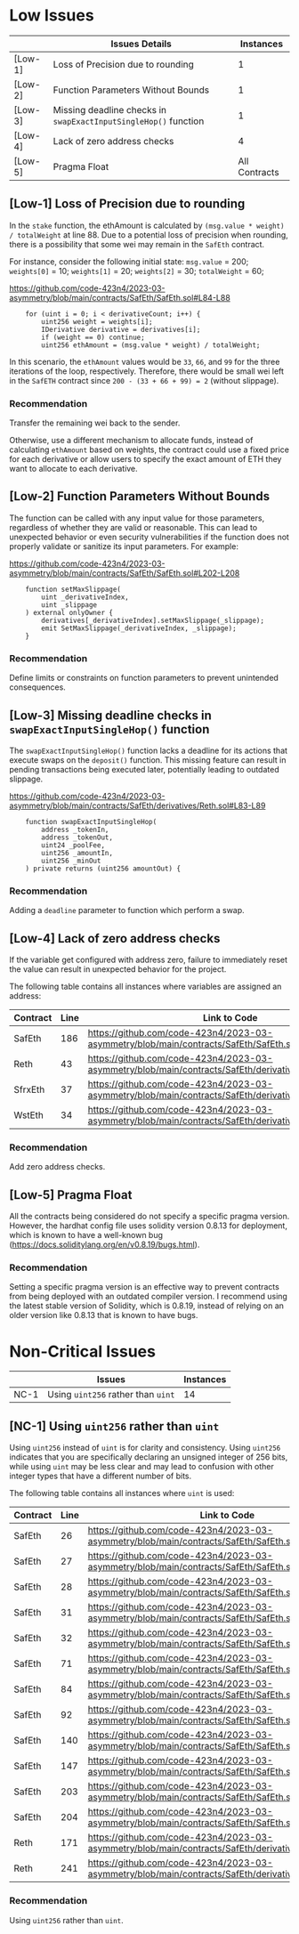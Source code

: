 # Low Issues

|  |	Issues Details | Instances |
|---|---|---|
| [Low-1] | Loss of Precision due to rounding  | 1 |
| [Low-2] | Function Parameters Without Bounds | 1 |
| [Low-3] | Missing deadline checks in `swapExactInputSingleHop()` function | 1 |
| [Low-4] | Lack of zero address checks | 4 | 
| [Low-5] | Pragma Float | All Contracts |

## [Low-1] Loss of Precision due to rounding
In the `stake` function, the ethAmount is calculated by `(msg.value * weight) / totalWeight` at line 88. Due to a potential loss of precision when rounding, there is a possibility that some wei may remain in the `SafEth` contract.

For instance, consider the following initial state:
`msg.value` = 200;
`weights[0]` = 10;
`weights[1]` = 20;
`weights[2]` = 30;
`totalWeight` = 60;

https://github.com/code-423n4/2023-03-asymmetry/blob/main/contracts/SafEth/SafEth.sol#L84-L88
```solidity=84
    for (uint i = 0; i < derivativeCount; i++) {
        uint256 weight = weights[i];
        IDerivative derivative = derivatives[i];
        if (weight == 0) continue;
        uint256 ethAmount = (msg.value * weight) / totalWeight;
```

In this scenario, the `ethAmount` values would be `33`, `66`, and `99` for the three iterations of the loop, respectively. Therefore, there would be small wei left in the `SafETH` contract since `200 - (33 + 66 + 99) = 2` (without slippage).

### Recommendation
Transfer the remaining wei back to the sender.

Otherwise, use a different mechanism to allocate funds, instead of calculating `ethAmount` based on weights, the contract could use a fixed price for each derivative or allow users to specify the exact amount of ETH they want to allocate to each derivative.

## [Low-2] Function Parameters Without Bounds
The function can be called with any input value for those parameters, regardless of whether they are valid or reasonable. This can lead to unexpected behavior or even security vulnerabilities if the function does not properly validate or sanitize its input parameters.
For example:

https://github.com/code-423n4/2023-03-asymmetry/blob/main/contracts/SafEth/SafEth.sol#L202-L208
```solidity=202
    function setMaxSlippage(
        uint _derivativeIndex,
        uint _slippage
    ) external onlyOwner {
        derivatives[_derivativeIndex].setMaxSlippage(_slippage);
        emit SetMaxSlippage(_derivativeIndex, _slippage);
    }
```

### Recommendation
Define limits or constraints on function parameters to prevent unintended consequences.

## [Low-3] Missing deadline checks in `swapExactInputSingleHop()` function

The `swapExactInputSingleHop()` function lacks a deadline for its actions that execute swaps on the `deposit()` function. This missing feature can result in pending transactions being executed later, potentially leading to outdated slippage.

https://github.com/code-423n4/2023-03-asymmetry/blob/main/contracts/SafEth/derivatives/Reth.sol#L83-L89
```solidity
    function swapExactInputSingleHop(
        address _tokenIn,
        address _tokenOut,
        uint24 _poolFee,
        uint256 _amountIn,
        uint256 _minOut
    ) private returns (uint256 amountOut) {
```

### Recommendation
Adding a `deadline` parameter to function which perform a swap.

## [Low-4] Lack of zero address checks
If the variable get configured with address zero, failure to immediately reset the value can result in unexpected behavior for the project.

The following table contains all instances where variables are assigned an address:

| Contract | Line | Link to Code |
| -------- | -------- | ---- |
| SafEth   | 186 | https://github.com/code-423n4/2023-03-asymmetry/blob/main/contracts/SafEth/SafEth.sol#L186 |
| Reth     | 43 | https://github.com/code-423n4/2023-03-asymmetry/blob/main/contracts/SafEth/derivatives/Reth.sol#L43 |
| SfrxEth     | 37 | https://github.com/code-423n4/2023-03-asymmetry/blob/main/contracts/SafEth/derivatives/SfrxEth.sol#L37 |
| WstEth     | 34 | https://github.com/code-423n4/2023-03-asymmetry/blob/main/contracts/SafEth/derivatives/WstEth.sol#L34 |

### Recommendation
Add zero address checks.

## [Low-5] Pragma Float
All the contracts being considered do not specify a specific pragma version. However, the hardhat config file uses solidity version 0.8.13 for deployment, which is known to have a well-known bug (https://docs.soliditylang.org/en/v0.8.19/bugs.html).

### Recommendation
Setting a specific pragma version is an effective way to prevent contracts from being deployed with an outdated compiler version. I recommend using the latest stable version of Solidity, which is 0.8.19, instead of relying on an older version like 0.8.13 that is known to have bugs.

# Non-Critical Issues

| | Issues | Instances |
| -------- | -------- | -------- |
| NC-1     | Using `uint256` rather than `uint`     | 14 |

## [NC-1] Using `uint256` rather than `uint`

Using `uint256` instead of `uint` is for clarity and consistency. Using `uint256` indicates that you are specifically declaring an unsigned integer of 256 bits, while using `uint` may be less clear and may lead to confusion with other integer types that have a different number of bits.

The following table contains all instances where `uint` is used:

| Contract | Line | Link to Code |
| -------- | -------- | ---- |
| SafEth   | 26 | https://github.com/code-423n4/2023-03-asymmetry/blob/main/contracts/SafEth/SafEth.sol#L26 |
| SafEth   | 27 | https://github.com/code-423n4/2023-03-asymmetry/blob/main/contracts/SafEth/SafEth.sol#L27 |
| SafEth   | 28 | https://github.com/code-423n4/2023-03-asymmetry/blob/main/contracts/SafEth/SafEth.sol#L28 |
| SafEth   | 31 | https://github.com/code-423n4/2023-03-asymmetry/blob/main/contracts/SafEth/SafEth.sol#L31 |
| SafEth   | 32 | https://github.com/code-423n4/2023-03-asymmetry/blob/main/contracts/SafEth/SafEth.sol#L32 |
| SafEth   | 71 | https://github.com/code-423n4/2023-03-asymmetry/blob/main/contracts/SafEth/SafEth.sol#L71 |
| SafEth   | 84 | https://github.com/code-423n4/2023-03-asymmetry/blob/main/contracts/SafEth/SafEth.sol#L84 |
| SafEth   | 92 | https://github.com/code-423n4/2023-03-asymmetry/blob/main/contracts/SafEth/SafEth.sol#L92 |
| SafEth   | 140 | https://github.com/code-423n4/2023-03-asymmetry/blob/main/contracts/SafEth/SafEth.sol#L140 |
| SafEth   | 147 | https://github.com/code-423n4/2023-03-asymmetry/blob/main/contracts/SafEth/SafEth.sol#L147 |
| SafEth   | 203 | https://github.com/code-423n4/2023-03-asymmetry/blob/main/contracts/SafEth/SafEth.sol#L203 |
| SafEth   | 204 | https://github.com/code-423n4/2023-03-asymmetry/blob/main/contracts/SafEth/SafEth.sol#L204 |
| Reth     | 171 | https://github.com/code-423n4/2023-03-asymmetry/blob/main/contracts/SafEth/derivatives/Reth.sol#L171 |
| Reth     | 241 | https://github.com/code-423n4/2023-03-asymmetry/blob/main/contracts/SafEth/derivatives/Reth.sol#L241 |

### Recommendation
Using `uint256` rather than `uint`.
